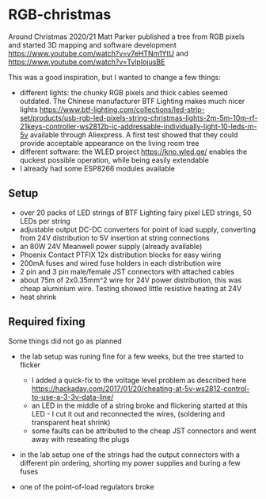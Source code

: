 # RGB-christmas

Around Christmas 2020/21 Matt Parker published  a tree from RGB pixels and started 3D mapping and software development
https://www.youtube.com/watch?v=v7eHTNm1YtU and 
https://www.youtube.com/watch?v=TvlpIojusBE

This was a good inspiration, but I wanted to change a few things:

- different lights: the chunky RGB pixels and thick cables seemed outdated. The Chinese manufacturer BTF Lighting makes much nicer lights https://www.btf-lighting.com/collections/led-strip-set/products/usb-rgb-led-pixels-string-christmas-lights-2m-5m-10m-rf-21keys-controller-ws2812b-ic-addressable-individually-light-10-leds-m-5v available through Aliexpress. A first test showed that they could provide acceptable appearance on the living room tree
- different software: the WLED project https://kno.wled.ge/ enables the quckest possible operation, while being easily extendable
- I already had some ESP8266 modules available


## Setup

- over 20 packs of LED strings of BTF Lighting fairy pixel LED strings, 50 LEDs per string
- adjustable output DC-DC converters for point of load supply, converting from 24V distribution to 5V insertion at string connections
- an 80W 24V Meanwell power supply (already available)
- Phoenix Contact PTFIX 12x distribution blocks for easy wiring
- 200mA fuses and wired fuse holders in each distribution wire
- 2 pin and 3 pin male/female JST connectors with attached cables
- about 75m of 2x0.35mm^2 wire for 24V power distribution, this was cheap aluminium wire. Testing showed little resistive heating at 24V 
- heat shrink



## Required fixing

Some things did not go as planned
- the lab setup was runing fine for a few weeks, but the tree started to flicker
  - I added a quick-fix to the voltage level problem as described here https://hackaday.com/2017/01/20/cheating-at-5v-ws2812-control-to-use-a-3-3v-data-line/
  - an LED in the middle of a string broke and flickering started at this LED - I cut it out and reconnected the wires, (soldering and transparent heat shrink)
  - some faults can be attributed to the cheap JST connectors and went away with reseating the plugs

- in the lab setup one of the strings had the output connectors with a different pin ordering, shorting my power supplies and buring a few fuses
- one of the point-of-load regulators broke
